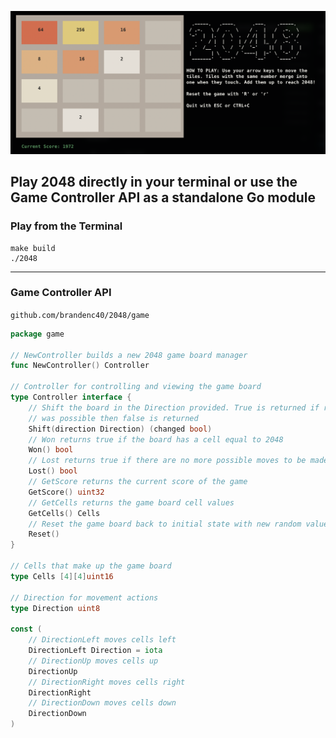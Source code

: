 ![2048 Game Screenshot](screenshot.png)

## Play 2048 directly in your terminal or use the Game Controller API as a standalone Go module


### Play from the Terminal 

```shell
make build
./2048
```

---


### Game Controller API

`github.com/brandenc40/2048/game`

```go
package game 

// NewController builds a new 2048 game board manager
func NewController() Controller

// Controller for controlling and viewing the game board
type Controller interface {
	// Shift the board in the Direction provided. True is returned if rows were changed, if no action
	// was possible then false is returned
	Shift(direction Direction) (changed bool)
	// Won returns true if the board has a cell equal to 2048
	Won() bool
	// Lost returns true if there are no more possible moves to be made
	Lost() bool
	// GetScore returns the current score of the game
	GetScore() uint32
	// GetCells returns the game board cell values
	GetCells() Cells
	// Reset the game board back to initial state with new random values
	Reset()
}

// Cells that make up the game board
type Cells [4][4]uint16

// Direction for movement actions
type Direction uint8

const (
	// DirectionLeft moves cells left
	DirectionLeft Direction = iota
	// DirectionUp moves cells up
	DirectionUp
	// DirectionRight moves cells right
	DirectionRight
	// DirectionDown moves cells down
	DirectionDown
)
```
